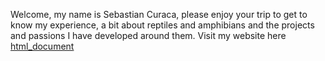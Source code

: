 Welcome, my name is Sebastian Curaca, please enjoy your trip to get to know my experience, a bit about reptiles and amphibians and the projects and passions I have developed around them.
Visit my website here [html_document](https://sebastiancuraca.github.io/mysite/_site/index.html)
